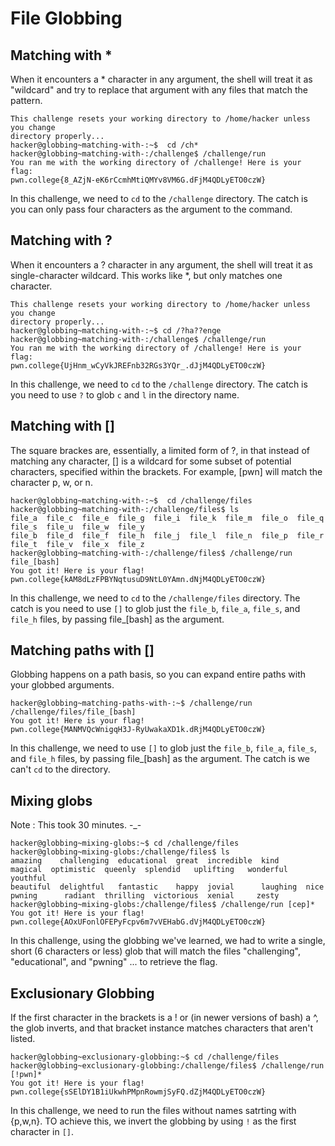 # File Globbing

## Matching with *

When it encounters a * character in any argument, the shell will treat it as "wildcard" 
and try to replace that argument with any files that match the pattern.
```
This challenge resets your working directory to /home/hacker unless you change
directory properly...
hacker@globbing~matching-with-:~$  cd /ch*
hacker@globbing~matching-with-:/challenge$ /challenge/run
You ran me with the working directory of /challenge! Here is your flag:
pwn.college{8_AZjN-eK6rCcmhMtiQMYv8VM6G.dFjM4QDLyETO0czW}
```
In this challenge, we need to `cd` to the `/challenge` directory.
The catch is you can only pass four characters as the argument to the command.

## Matching with ?

When it encounters a ? character in any argument, the shell will treat it as single-character wildcard.
This works like *, but only matches one character.
```
This challenge resets your working directory to /home/hacker unless you change
directory properly...
hacker@globbing~matching-with-:~$ cd /?ha??enge
hacker@globbing~matching-with-:/challenge$ /challenge/run
You ran me with the working directory of /challenge! Here is your flag:
pwn.college{UjHnm_wCyVkJREFnb32RGs3YQr_.dJjM4QDLyETO0czW}
```
In this challenge, we need to `cd` to the `/challenge` directory.
The catch is you need to use `?` to glob `c` and `l` in the directory name.

## Matching with []

The square brackes are, essentially, a limited form of ?, in that instead of matching any character, [] is a wildcard for some subset of potential characters, specified within the brackets. For example, [pwn] will match the character p, w, or n.
```
hacker@globbing~matching-with-:~$  cd /challenge/files
hacker@globbing~matching-with-:/challenge/files$ ls
file_a  file_c  file_e  file_g  file_i  file_k  file_m  file_o  file_q  file_s  file_u  file_w  file_y
file_b  file_d  file_f  file_h  file_j  file_l  file_n  file_p  file_r  file_t  file_v  file_x  file_z
hacker@globbing~matching-with-:/challenge/files$ /challenge/run file_[bash]
You got it! Here is your flag!
pwn.college{kAM8dLzFPBYNqtusuD9NtL0YAmn.dNjM4QDLyETO0czW}
```
In this challenge, we need to `cd` to the `/challenge/files` directory.
The catch is you need to use `[]` to glob just the 
`file_b`, `file_a`, `file_s`, and `file_h` files, 
by passing file_[bash] as the argument.

## Matching paths with []

Globbing happens on a path basis, so you can expand entire paths with your globbed arguments.
```
hacker@globbing~matching-paths-with-:~$ /challenge/run /challenge/files/file_[bash]
You got it! Here is your flag!
pwn.college{MANMVQcWnigqH3J-RyUwakaXD1k.dRjM4QDLyETO0czW}
```
In this challenge, we need to use `[]` to glob just the 
`file_b`, `file_a`, `file_s`, and `file_h` files, 
by passing file_[bash] as the argument.
The catch is we can't `cd` to the directory.

## Mixing globs

Note : This took 30 minutes. -_-

```
hacker@globbing~mixing-globs:~$ cd /challenge/files
hacker@globbing~mixing-globs:/challenge/files$ ls
amazing    challenging  educational  great  incredible  kind      magical  optimistic  queenly  splendid   uplifting   wonderful  youthful
beautiful  delightful   fantastic    happy  jovial      laughing  nice     pwning      radiant  thrilling  victorious  xenial     zesty
hacker@globbing~mixing-globs:/challenge/files$ /challenge/run [cep]*
You got it! Here is your flag!
pwn.college{AOxUFonlOFEPyFcpv6m7vVEHabG.dVjM4QDLyETO0czW}
```
In this challenge, using the globbing we've learned, we had to write a single, short (6 characters or less) glob that will match the files "challenging", "educational", and "pwning" ... to retrieve the flag.

## Exclusionary Globbing

If the first character in the brackets is a ! or (in newer versions of bash) a ^, the glob inverts, and that bracket instance matches characters that aren't listed.
```
hacker@globbing~exclusionary-globbing:~$ cd /challenge/files
hacker@globbing~exclusionary-globbing:/challenge/files$ /challenge/run [!pwn]*
You got it! Here is your flag!
pwn.college{sSElDY1B1iUkwhPMpnRowmjSyFQ.dZjM4QDLyETO0czW}
```
In this challenge, we need to run the files without names satrting with {p,w,n}.
TO achieve this, we invert the globbing by using `!` as the first character in `[]`.


